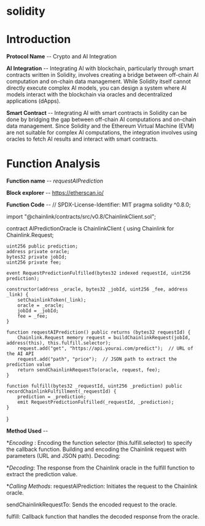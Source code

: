 # solidity

# Introduction

**Protocol Name** -- Crypto and AI Integration

**AI Integration** -- Integrating AI with blockchain, particularly through smart contracts written in Solidity, involves creating a bridge between off-chain AI computation and on-chain data management. While Solidity itself cannot directly execute complex AI models, you can design a system where AI models interact with the blockchain via oracles and decentralized applications (dApps).

**Smart Contract** -- Integrating AI with smart contracts in Solidity can be done by bridging the gap between off-chain AI computations and on-chain data management. Since Solidity and the Ethereum Virtual Machine (EVM) are not suitable for complex AI computations, the integration involves using oracles to fetch AI results and interact with smart contracts.

# Function Analysis 

**Function name** -- _requestAIPrediction_

**Block explorer** -- https://etherscan.io/

**Function Code** -- // SPDX-License-Identifier: MIT
pragma solidity ^0.8.0;

import "@chainlink/contracts/src/v0.8/ChainlinkClient.sol";

contract AIPredictionOracle is ChainlinkClient {
    using Chainlink for Chainlink.Request;
    
    uint256 public prediction;
    address private oracle;
    bytes32 private jobId;
    uint256 private fee;
    
    event RequestPredictionFulfilled(bytes32 indexed requestId, uint256 prediction);

    constructor(address _oracle, bytes32 _jobId, uint256 _fee, address _link) {
        setChainlinkToken(_link);
        oracle = _oracle;
        jobId = _jobId;
        fee = _fee;
    }
    
    function requestAIPrediction() public returns (bytes32 requestId) {
        Chainlink.Request memory request = buildChainlinkRequest(jobId, address(this), this.fulfill.selector);
        request.add("get", "https://api.yourai.com/predict");  // URL of the AI API
        request.add("path", "price");  // JSON path to extract the prediction value
        return sendChainlinkRequestTo(oracle, request, fee);
    }
    
    function fulfill(bytes32 _requestId, uint256 _prediction) public recordChainlinkFulfillment(_requestId) {
        prediction = _prediction;
        emit RequestPredictionFulfilled(_requestId, _prediction);
    }
}

**Method Used** -- 

*_Encoding_ : Encoding the function selector (this.fulfill.selector) to specify the callback function.
Building and encoding the Chainlink request with parameters (URL and JSON path).
Decoding:

*_Decoding_: The response from the Chainlink oracle in the fulfill function to extract the prediction value.

*_Calling Methods_: requestAIPrediction: Initiates the request to the Chainlink oracle.

  sendChainlinkRequestTo: Sends the encoded request to the oracle.

  fulfill: Callback function that handles the decoded response from the oracle.


